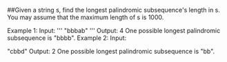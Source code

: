 ##Given a string s, find the longest palindromic subsequence's length in s. You may assume that the maximum length of s is 1000.

Example 1:
Input:
'''
"bbbab"
'''
Output:
4
One possible longest palindromic subsequence is "bbbb".
Example 2:
Input:

"cbbd"
Output:
2
One possible longest palindromic subsequence is "bb".
